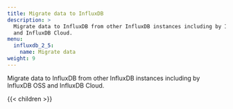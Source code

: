 ```yaml
---
title: Migrate data to InfluxDB
description: >
  Migrate data to InfluxDB from other InfluxDB instances including by InfluxDB OSS
  and InfluxDB Cloud.
menu:
  influxdb_2_5:
    name: Migrate data
weight: 9
---
```


Migrate data to InfluxDB from other InfluxDB instances including by InfluxDB OSS
and InfluxDB Cloud.

{{< children >}}
